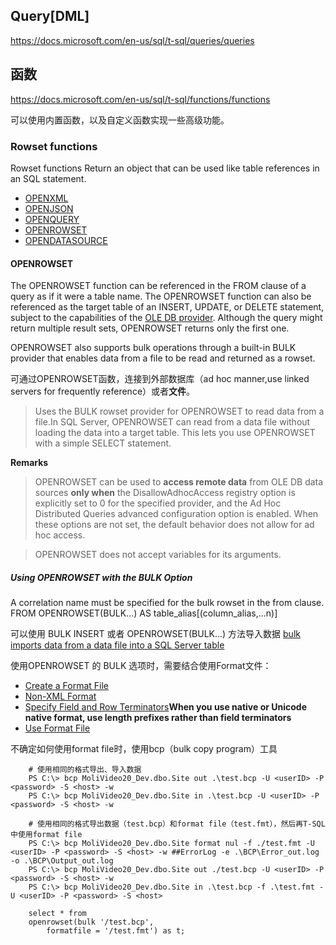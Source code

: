 
## Query[DML] ##

<https://docs.microsoft.com/en-us/sql/t-sql/queries/queries>


## 函数 ##

<https://docs.microsoft.com/en-us/sql/t-sql/functions/functions>

可以使用内置函数，以及自定义函数实现一些高级功能。

### Rowset functions ###
Rowset functions Return an object that can be used like table references in an SQL statement.
- [OPENXML](https://docs.microsoft.com/zh-cn/sql/t-sql/functions/openxml-transact-sql)
- [OPENJSON](https://docs.microsoft.com/zh-cn/sql/t-sql/functions/openjson-transact-sql)
- [OPENQUERY](https://docs.microsoft.com/zh-cn/sql/t-sql/functions/openquery-transact-sql)
- [OPENROWSET](https://docs.microsoft.com/zh-cn/sql/t-sql/functions/openrowset-transact-sql)
- [OPENDATASOURCE](https://docs.microsoft.com/zh-cn/sql/t-sql/functions/opendatasource-transact-sql)

#### OPENROWSET ####
The OPENROWSET function can be referenced in the FROM clause of a query as if it were a table name.
The OPENROWSET function can also be referenced as the target table of an INSERT, UPDATE, or DELETE statement, subject to the capabilities of the [OLE DB provider](https://msdn.microsoft.com/en-us/library/ms709836(v=vs.85).aspx).
Although the query might return multiple result sets, OPENROWSET returns only the first one. 

OPENROWSET also supports bulk operations through a built-in BULK provider that enables data from a file to be read and returned as a rowset.

可通过OPENROWSET函数，连接到外部数据库（ad hoc manner,use linked servers for frequently reference）或者**文件**。

> Uses the BULK rowset provider for OPENROWSET to read data from a file.In SQL Server, OPENROWSET can read from a data file without loading the data into a target table. This lets you use OPENROWSET with a simple SELECT statement. 

**Remarks**

> OPENROWSET can be used to **access remote data** from OLE DB data sources **only when** the DisallowAdhocAccess registry option is explicitly set to 0 for the specified provider, and the Ad Hoc Distributed Queries advanced configuration option is enabled. When these options are not set, the default behavior does not allow for ad hoc access. 

> OPENROWSET does not accept variables for its arguments. 

##### Using OPENROWSET with the BULK Option #####

A correlation name must be specified for the bulk rowset in the from clause. 
   FROM OPENROWSET(BULK...) AS table_alias[(column_alias,...n)]

可以使用 BULK INSERT 或者 OPENROWSET(BULK...) 方法导入数据 [bulk imports data from a data file into a SQL Server table](https://docs.microsoft.com/en-us/sql/relational-databases/import-export/import-bulk-data-by-using-bulk-insert-or-openrowset-bulk-sql-server)

使用OPENROWSET 的 BULK 选项时，需要结合使用Format文件：
* [Create a Format File](https://docs.microsoft.com/en-us/sql/relational-databases/import-export/create-a-format-file-sql-server)
* [Non-XML Format](https://docs.microsoft.com/en-us/sql/relational-databases/import-export/non-xml-format-files-sql-server)
* [Specify Field and Row Terminators](https://docs.microsoft.com/en-us/sql/relational-databases/import-export/specify-field-and-row-terminators-sql-server)**When you use native or Unicode native format, use length prefixes rather than field terminators**
* [Use Format File](https://docs.microsoft.com/en-us/sql/relational-databases/import-export/use-a-format-file-to-bulk-import-data-sql-server)

不确定如何使用format file时，使用bcp（bulk copy program）工具

        # 使用相同的格式导出、导入数据
        PS C:\> bcp MoliVideo20_Dev.dbo.Site out .\test.bcp -U <userID> -P <password> -S <host> -w
        PS C:\> bcp MoliVideo20_Dev.dbo.Site in .\test.bcp -U <userID> -P <password> -S <host> -w

        # 使用相同的格式导出数据（test.bcp）和format file（test.fmt），然后再T-SQL中使用format file
        PS C:\> bcp MoliVideo20_Dev.dbo.Site format nul -f ./test.fmt -U <userID> -P <password> -S <host> -w ##ErrorLog -e .\BCP\Error_out.log -o .\BCP\Output_out.log
        PS C:\> bcp MoliVideo20_Dev.dbo.Site out ./test.bcp -U <userID> -P <password> -S <host> -w
        PS C:\> bcp MoliVideo20_Dev.dbo.Site in .\test.bcp -f .\test.fmt -U <userID> -P <password> -S <host>

        select * from 
        openrowset(bulk '/test.bcp', 
            formatfile = '/test.fmt') as t;
